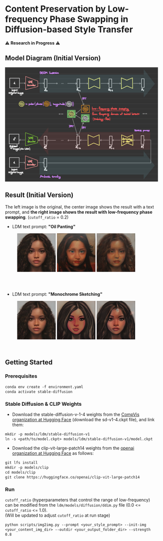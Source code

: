 # Content Preservation by Low-frequency Phase Swapping in Diffusion-based Style Transfer


⚠️ **Research in Progress** ⚠️


## Model Diagram (Initial Version)
<img src="./asset/low_frequency_phase_swapping_diagram.png">


## Result (Initial Version)
The left image is the original, the center image shows the result with a text prompt, and **the right image shows the result with low-frequency phase swapping**.
(```cutoff_ratio``` = 0.2)

- LDM text prompt: **"Oil Panting"**
<figure>
    <a href="link"><img src="./asset/original.png" width="30%"></a>
    <a href="link"><img src="./asset/LDM_text_only(Oil_Panting).png" width="30%"></a>
    <a href="link"><img src="./asset/phase_swapping(Oil_Panting).png" width="30%"></a>
</figure>
<br/><br/>

- LDM text prompt: **"Monochrome Sketching"**
<figure>
    <a href="link"><img src="./asset/original.png" width="30%"></a>
    <a href="link"><img src="./asset/LDM_text_only(Monochrome_Sketching).png" width="30%"></a>
    <a href="link"><img src="./asset/phase_swapping(Monochrome_Sketching).png" width="30%"></a>
</figure>
<br/>


## Getting Started
### Prerequisites
```
conda env create -f environment.yaml
conda activate stable-diffusion
```

### Stable Diffusion & CLIP Weights
- Download the stable-diffusion-v-1-4 weights from the [CompVis organization at Hugging Face](https://huggingface.co/CompVis/stable-diffusion-v-1-4-original) (download the sd-v1-4.ckpt file), and link them:
```
mkdir -p models/ldm/stable-diffusion-v1
ln -s <path/to/model.ckpt> models/ldm/stable-diffusion-v1/model.ckpt 
```
- Download the clip-vit-large-patch14 weights from the [openai organization at Hugging Face](https://huggingface.co/openai/clip-vit-large-patch14) as follows:
```
git lfs install
mkdir -p models/clip
cd models/clip
git clone https://huggingface.co/openai/clip-vit-large-patch14
```

### Run
```cutoff_ratio``` (hyperparameters that control the range of low-frequency) can be modified from the ```ldm/models/diffusion/ddim.py``` file (0.0 <= ```cutoff_ratio``` <= 1.0).
<br/> (Will be updated to adjust ```cutoff_ratio``` at run stage)
```
python scripts/img2img.py --prompt <your_style_prompt> --init-img <your_content_img_dir> --outdir <your_output_folder_dir> --strength 0.8
```
